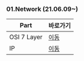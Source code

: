 ### 01.Network (21.06.09~)

|Part|바로가기|
|----|--------|
|OSI 7 Layer|[이동](https://github.com/kimkuan/CS-Study/blob/main/Network/OSI%207%20Layer.md)|
|IP|[이동](https://github.com/kimkuan/CS-Study/blob/main/Network/IP.md)|

